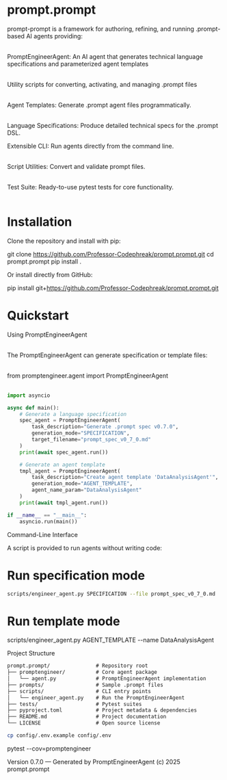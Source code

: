 # prompt.prompt

prompt-prompt is a framework for authoring, refining, and running .prompt-based AI agents providing:<br /><br />

PromptEngineerAgent: An AI agent that generates technical language specifications and parameterized agent templates<br /><br />

Utility scripts for converting, activating, and managing .prompt files<br /><br />

Agent Templates: Generate .prompt agent files programmatically.<br /><br />

Language Specifications: Produce detailed technical specs for the .prompt DSL.

Extensible CLI: Run agents directly from the command line.<br /><br />

Script Utilities: Convert and validate prompt files.<br /><br />

Test Suite: Ready-to-use pytest tests for core functionality.<br /><br />

# Installation

Clone the repository and install with pip:

git clone https://github.com/Professor-Codephreak/prompt.prompt.git
cd prompt.prompt
pip install .

Or install directly from GitHub:

pip install git+https://github.com/Professor-Codephreak/prompt.prompt.git

# Quickstart

Using PromptEngineerAgent<br /><br />

The PromptEngineerAgent can generate specification or template files:<br /><br />

from promptengineer.agent import PromptEngineerAgent<br /><br />
```python
import asyncio

async def main():
    # Generate a language specification
    spec_agent = PromptEngineerAgent(
        task_description="Generate .prompt spec v0.7.0",  
        generation_mode="SPECIFICATION",  
        target_filename="prompt_spec_v0_7_0.md"
    )
    print(await spec_agent.run())

    # Generate an agent template
    tmpl_agent = PromptEngineerAgent(
        task_description="Create agent template 'DataAnalysisAgent'",
        generation_mode="AGENT_TEMPLATE",
        agent_name_param="DataAnalysisAgent"
    )
    print(await tmpl_agent.run())

if __name__ == "__main__":
    asyncio.run(main())
```
Command-Line Interface

A script is provided to run agents without writing code:

# Run specification mode
```bash
scripts/engineer_agent.py SPECIFICATION --file prompt_spec_v0_7_0.md
```
# Run template mode
scripts/engineer_agent.py AGENT_TEMPLATE --name DataAnalysisAgent

Project Structure
```txt
prompt.prompt/               # Repository root
├── promptengineer/          # Core agent package
│   └── agent.py             # PromptEngineerAgent implementation
├── prompts/                 # Sample .prompt files
├── scripts/                 # CLI entry points
│   └── engineer_agent.py    # Run the PromptEngineerAgent
├── tests/                   # Pytest suites
├── pyproject.toml           # Project metadata & dependencies
├── README.md                # Project documentation
└── LICENSE                  # Open source license
```
```bash
cp config/.env.example config/.env
```
pytest --cov=promptengineer

Version 0.7.0 — Generated by PromptEngineerAgent (c) 2025 prompt.prompt
